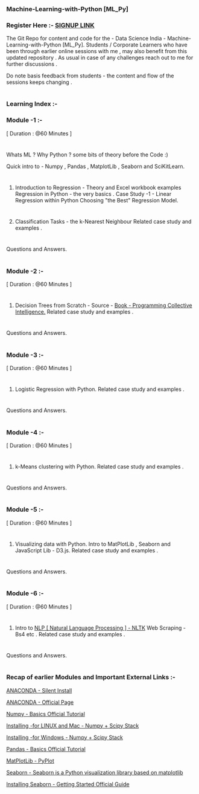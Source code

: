 ### Machine-Learning-with-Python [ML_Py]

### Register Here :- [SIGNUP LINK](https://goo.gl/forms/JvVPYbaaN4SAj8aJ2)

The Git Repo for content and code for the - Data Science India - Machine-Learning-with-Python [ML_Py]. 
Students / Corporate Learners who have been through earlier online sessions with me , may also benefit from this updated repository . As usual in case of any challenges reach out to me for further discussions . 

Do note basis feedback from students - the content and flow of the sessions keeps changing . 
#


### Learning Index :- 

### Module -1 :- 
[ Duration : @60 Minutes ] 
#
Whats ML ? Why Python ? some bits of theory before the Code :) 

Quick intro to - Numpy , Pandas , MatplotLib , Seaborn and SciKitLearn. 

#
1. Introduction to Regression - Theory and Excel workbook examples
   Regression in Python - the very basics . 
   Case Study -1 - Linear Regression within Python
   Choosing "the Best" Regression Model. 
#
2. Classification Tasks - the k-Nearest Neighbour 
   Related case study and examples . 
#
Questions and Answers. 
#

### Module -2 :- 
[ Duration : @60 Minutes ] 
#

1. Decision Trees from Scratch - Source - [Book - Programming Collective Intelligence.](https://github.com/RohitDhankar/Decision_Tree_____FROM-____Programming_Collective_Intelligence-) 
Related case study and examples . 
#
Questions and Answers. 
#

### Module -3 :- 
[ Duration : @60 Minutes ] 
#

1. Logistic Regression with Python. 
Related case study and examples . 
#
Questions and Answers. 
#


### Module -4 :- 
[ Duration : @60 Minutes ] 
#

1. k-Means clustering with Python. 
Related case study and examples . 
#
Questions and Answers. 
#

### Module -5 :- 
[ Duration : @60 Minutes ] 
#

1. Visualizing data with Python. 
   Intro to MatPlotLib , Seaborn and JavaScript Lib - D3.js.
   Related case study and examples . 
#
Questions and Answers. 
#

### Module -6 :- 
[ Duration : @60 Minutes ] 
#

1. Intro to [NLP [ Natural Language Processing ] - NLTK](http://www.nltk.org/) 
   Web Scraping - Bs4 etc . 
   Related case study and examples . 
#
Questions and Answers. 
# 
### Recap of earlier Modules and Important External Links :- 

[ANACONDA - Silent Install](https://conda.io/docs/help/silent.html)

[ANACONDA - Official Page](https://docs.continuum.io/anaconda/install/)

[Numpy - Basics Official Tutorial](https://docs.scipy.org/doc/numpy-dev/user/quickstart.html)

[Installing -for LINUX and Mac -  Numpy + Scipy Stack](https://www.scipy.org/install.html#installing-via-pip)

[Installing -for Windows -  Numpy + Scipy Stack](https://www.scipy.org/install.html)

[Pandas - Basics Official Tutorial](https://conda.io/docs/help/silent.html)

[MatPlotLib - PyPlot](https://matplotlib.org/api/pyplot_summary.html)

[Seaborn - Seaborn is a Python visualization library based on matplotlib](https://seaborn.pydata.org/)

[Installing Seaborn - Getting Started Official Guide](https://seaborn.pydata.org/installing.html)
#

